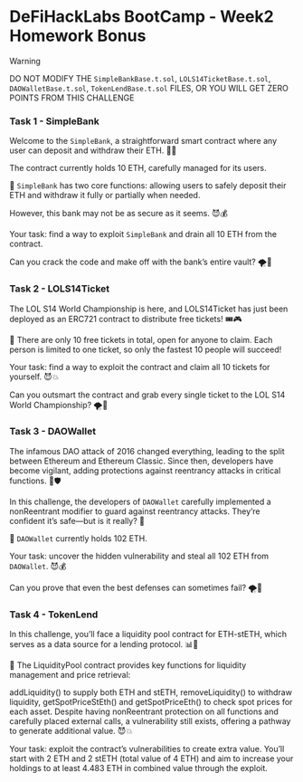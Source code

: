 # DeFiHackLabs BootCamp - Week2 Homework Bonus

> [!WARNING]
> DO NOT MODIFY THE `SimpleBankBase.t.sol`, `LOLS14TicketBase.t.sol`, `DAOWalletBase.t.sol`, `TokenLendBase.t.sol` FILES, OR YOU WILL GET ZERO POINTS FROM THIS CHALLENGE

### Task 1 - SimpleBank

Welcome to the `SimpleBank`, a straightforward smart contract where any user can deposit and withdraw their ETH. 🏦✨

The contract currently holds 10 ETH, carefully managed for its users.

📌 `SimpleBank` has two core functions: allowing users to safely deposit their ETH and withdraw it fully or partially when needed.

However, this bank may not be as secure as it seems. 😈💰

Your task: find a way to exploit `SimpleBank` and drain all 10 ETH from the contract.

Can you crack the code and make off with the bank’s entire vault? 🌪️💸

### Task 2 - LOLS14Ticket

The LOL S14 World Championship is here, and LOLS14Ticket has just been deployed as an ERC721 contract to distribute free tickets! 🎟️🎮

📌 There are only 10 free tickets in total, open for anyone to claim. Each person is limited to one ticket, so only the fastest 10 people will succeed!

Your task: find a way to exploit the contract and claim all 10 tickets for yourself. 😈💥

Can you outsmart the contract and grab every single ticket to the LOL S14 World Championship? 🌪️🎫

### Task 3 - DAOWallet

The infamous DAO attack of 2016 changed everything, leading to the split between Ethereum and Ethereum Classic. Since then, developers have become vigilant, adding protections against reentrancy attacks in critical functions. 🚨🛡️

In this challenge, the developers of `DAOWallet` carefully implemented a nonReentrant modifier to guard against reentrancy attacks. They’re confident it’s safe—but is it really? 🤔

📌 `DAOWallet` currently holds 102 ETH.

Your task: uncover the hidden vulnerability and steal all 102 ETH from `DAOWallet`. 😈💰

Can you prove that even the best defenses can sometimes fail? 🌪️💸

### Task 4 - TokenLend

In this challenge, you’ll face a liquidity pool contract for ETH-stETH, which serves as a data source for a lending protocol. 📊💸

📌 The LiquidityPool contract provides key functions for liquidity management and price retrieval:

addLiquidity() to supply both ETH and stETH,
removeLiquidity() to withdraw liquidity,
getSpotPriceStEth() and getSpotPriceEth() to check spot prices for each asset.
Despite having nonReentrant protection on all functions and carefully placed external calls, a vulnerability still exists, offering a pathway to generate additional value. 😈💥

Your task: exploit the contract’s vulnerabilities to create extra value. You’ll start with 2 ETH and 2 stETH (total value of 4 ETH) and aim to increase your holdings to at least 4.483 ETH in combined value through the exploit.

